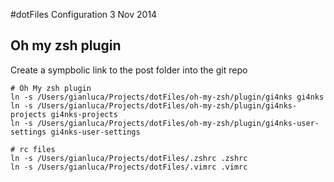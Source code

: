 #dotFiles Configuration
3 Nov 2014
## Oh my zsh plugin

Create a sympbolic link to the post folder into the git repo


	# Oh My zsh plugin
	ln -s /Users/gianluca/Projects/dotFiles/oh-my-zsh/plugin/gi4nks gi4nks
	ln -s /Users/gianluca/Projects/dotFiles/oh-my-zsh/plugin/gi4nks-projects gi4nks-projects
	ln -s /Users/gianluca/Projects/dotFiles/oh-my-zsh/plugin/gi4nks-user-settings gi4nks-user-settings

	# rc files
	ln -s /Users/gianluca/Projects/dotFiles/.zshrc .zshrc
	ln -s /Users/gianluca/Projects/dotFiles/.vimrc .vimrc
